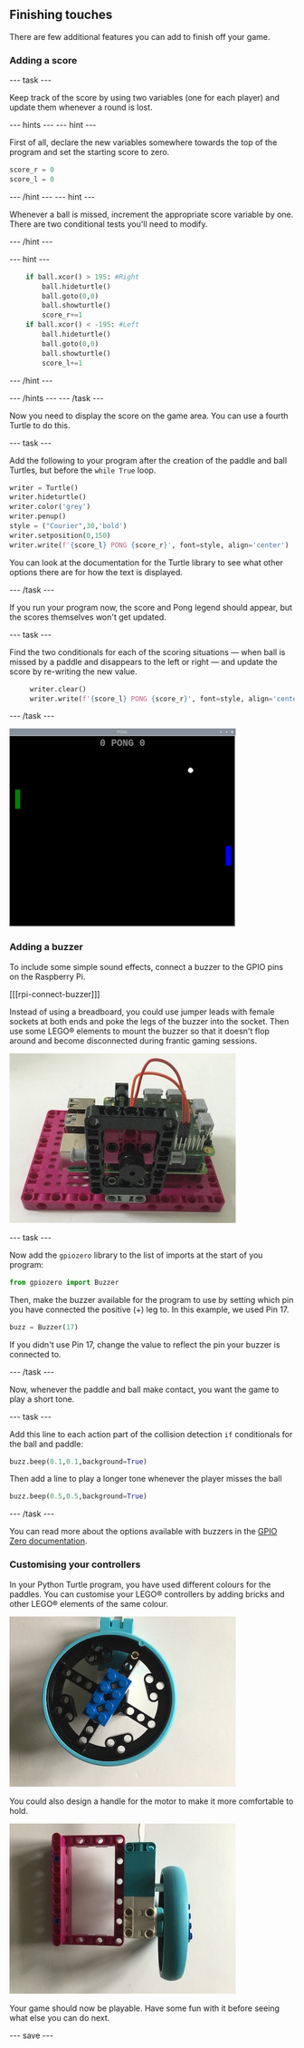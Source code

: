 ## Finishing touches

There are few additional features you can add to finish off your game.

### Adding a score

--- task ---

Keep track of the score by using two variables (one for each player) and update them whenever a round is lost.

--- hints ---
--- hint ---

First of all, declare the new variables somewhere towards the top of the program and set the starting score to zero.

```python   
score_r = 0   
score_l = 0   
```

--- /hint ---
--- hint ---

Whenever a ball is missed, increment the appropriate score variable by one. There are two conditional tests you'll need to modify.


--- /hint ---

--- hint ---

```python
    if ball.xcor() > 195: #Right
        ball.hideturtle()
        ball.goto(0,0)
        ball.showturtle()
        score_r+=1
    if ball.xcor() < -195: #Left
        ball.hideturtle()
        ball.goto(0,0)
        ball.showturtle()
        score_l+=1
```

--- /hint ---

--- /hints ---
--- /task ---

Now you need to display the score on the game area. You can use a fourth Turtle to do this.

--- task ---

Add the following to your program after the creation of the paddle and ball Turtles, but before the `while True` loop.

```python
writer = Turtle()
writer.hideturtle()
writer.color('grey')
writer.penup()
style = ("Courier",30,'bold')
writer.setposition(0,150)
writer.write(f'{score_l} PONG {score_r}', font=style, align='center')
```

You can look at the documentation for the Turtle library to see what other options there are for how the text is displayed. 

--- /task ---

If you run your program now, the score and Pong legend should appear, but the scores themselves won't get updated.  

--- task ---

Find the two conditionals for each of the scoring situations — when ball is missed by a paddle and disappears to the left or right — and update the score by re-writing the new value. 

```python
     writer.clear()
     writer.write(f'{score_l} PONG {score_r}', font=style, align='center')
```

--- /task ---

![A view of the game window with the score displayed at the top.](images/score.png)

### Adding a buzzer

To include some simple sound effects, connect a buzzer to the GPIO pins on the Raspberry Pi.

[[[rpi-connect-buzzer]]]

Instead of using a breadboard, you could use jumper leads with female sockets at both ends and poke the legs of the buzzer into the socket. Then use some LEGO® elements to mount the buzzer so that it doesn't flop around and become disconnected during frantic gaming sessions.

![A photo of a Raspberry Pi mounted on a LEGO® Maker Plate, with a buzzer attached using LEGO elements.](images/buzzer.JPG)

--- task ---

Now add the `gpiozero` library to the list of imports at the start of you program:

```python
from gpiozero import Buzzer
```

Then, make the buzzer available for the program to use by setting which pin you have connected the positive (+) leg to. In this example, we used Pin 17.

```python
buzz = Buzzer(17)
```

If you didn't use Pin 17, change the value to reflect the pin your buzzer is connected to.

--- /task ---

Now, whenever the paddle and ball make contact, you want the game to play a short tone.

--- task ---

Add this line to each action part of the collision detection `if` conditionals for the ball and paddle:

```python
buzz.beep(0.1,0.1,background=True)
```

Then add a  line to play a longer tone whenever the player misses the ball

```python
buzz.beep(0.5,0.5,background=True)
```

--- /task ---

You can read more about the options available with buzzers in the [GPIO Zero documentation](https://gpiozero.readthedocs.io/en/stable/api_output.html#buzzer).

### Customising your controllers

In your Python Turtle program, you have used different colours for the paddles. You can customise your LEGO® controllers by adding bricks and other LEGO® elements of the same colour.

![A photo of coloured blocks on a LEGO® wheel.](images/blue_wheel.JPG)

You could also design a handle for the motor to make it more comfortable to hold.

![A photo of a LEGO® handle added to the motor controller.](images/handle.JPG)


Your game should now be playable. Have some fun with it before seeing what else you can do next. 

--- save ---
